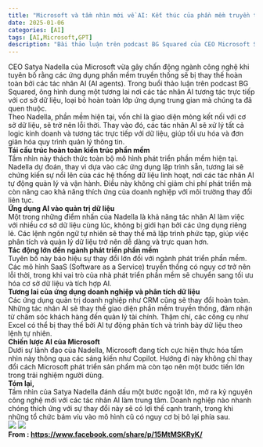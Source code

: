 ```yaml
---
title: "Microsoft và tầm nhìn mới về AI: Kết thúc của phần mềm truyền thống"
date: 2025-01-06
categories: [AI]
tags: [AI,Microsoft,GPT]
description: "Bài thảo luận trên podcast BG Squared của CEO Microsoft Satya Nadella."
---
```

CEO Satya Nadella của Microsoft vừa gây chấn động ngành công nghệ khi tuyên bố rằng các ứng dụng phần mềm truyền thống sẽ bị thay thế hoàn toàn bởi các tác nhân AI (AI agents). Trong buổi thảo luận trên podcast BG Squared, ông hình dung một tương lai nơi các tác nhân AI tương tác trực tiếp với cơ sở dữ liệu, loại bỏ hoàn toàn lớp ứng dụng trung gian mà chúng ta đã quen thuộc.<br/>
Theo Nadella, phần mềm hiện tại, vốn chỉ là giao diện mỏng kết nối với cơ sở dữ liệu, sẽ trở nên lỗi thời. Thay vào đó, các tác nhân AI sẽ xử lý tất cả logic kinh doanh và tương tác trực tiếp với dữ liệu, giúp tối ưu hóa và đơn giản hóa quy trình quản lý thông tin.<br/>
<b>Tái cấu trúc hoàn toàn kiến trúc phần mềm</b><br/>
Tầm nhìn này thách thức toàn bộ mô hình phát triển phần mềm hiện tại. Nadella dự đoán, thay vì dựa vào các ứng dụng lập trình sẵn, tương lai sẽ chứng kiến sự nổi lên của các hệ thống dữ liệu linh hoạt, nơi các tác nhân AI tự động quản lý và vận hành. Điều này không chỉ giảm chi phí phát triển mà còn nâng cao khả năng thích ứng của doanh nghiệp với môi trường thay đổi liên tục.<br/>
<b>Ứng dụng AI vào quản trị dữ liệu</b><br/>
Một trong những điểm nhấn của Nadella là khả năng tác nhân AI làm việc với nhiều cơ sở dữ liệu cùng lúc, không bị giới hạn bởi các ứng dụng riêng lẻ. Các lệnh ngôn ngữ tự nhiên sẽ thay thế mã lập trình phức tạp, giúp việc phân tích và quản lý dữ liệu trở nên dễ dàng và trực quan hơn.<br/>
<b>Tác động lớn đến ngành phát triển phần mềm</b><br/>
Tuyên bố này báo hiệu sự thay đổi lớn đối với ngành phát triển phần mềm. Các mô hình SaaS (Software as a Service) truyền thống có nguy cơ trở nên lỗi thời, trong khi vai trò của nhà phát triển phần mềm sẽ chuyển sang tối ưu hóa cơ sở dữ liệu và tích hợp AI.<br/>
<b>Tương lai của ứng dụng doanh nghiệp và phân tích dữ liệu</b><br/>
Các ứng dụng quản trị doanh nghiệp như CRM cũng sẽ thay đổi hoàn toàn. Những tác nhân AI sẽ thay thế giao diện phần mềm truyền thống, đảm nhận từ chăm sóc khách hàng đến quản lý tài chính. Thậm chí, các công cụ như Excel có thể bị thay thế bởi AI tự động phân tích và trình bày dữ liệu theo lệnh tự nhiên.<br/>
<b>Chiến lược AI của Microsoft</b><br/>
Dưới sự lãnh đạo của Nadella, Microsoft đang tích cực hiện thực hóa tầm nhìn này thông qua các sáng kiến như Copilot. Hướng đi này không chỉ thay đổi cách Microsoft phát triển sản phẩm mà còn tạo nên một bước tiến lớn trong trải nghiệm người dùng.<br/>
<b>Tóm lại,</b><br/>
Tầm nhìn của Satya Nadella đánh dấu một bước ngoặt lớn, mở ra kỷ nguyên công nghệ mới với các tác nhân AI làm trung tâm. Doanh nghiệp nào nhanh chóng thích ứng với sự thay đổi này sẽ có lợi thế cạnh tranh, trong khi những tổ chức bám víu vào mô hình cũ có nguy cơ bị bỏ lại phía sau. <br/>
<img src="https://scontent.fdad2-1.fna.fbcdn.net/v/t39.30808-6/472362257_10228055389790912_3349724270047800896_n.jpg?_nc_cat=108&ccb=1-7&_nc_sid=aa7b47&_nc_eui2=AeECvvKthTQe4y4paWQaqFCaCog5gX0zmVcKiDmBfTOZV-EsCBR42mnqYD70yCMwtt8RYEnTbY5VJsWl2r0s_NAk&_nc_ohc=84aZMNqpXPoQ7kNvgFbCEzA&_nc_oc=AdgidK-jVSHNMN9hK-lpc0rPgOrOoQxTL8iFt9Cn-k-YcB603VgYAjlw43xwxUFyL5AMyhZXavdaWBIlVlnVFLm_&_nc_zt=23&_nc_ht=scontent.fdad2-1.fna&_nc_gid=Af_3ByPs9xdlzL9oHhw-jXe&oh=00_AYC9d0DF3nGifCsfAZvLeCdD6DxXD2R6tqFVvZb3t-xGUw&oe=6780FE1E"/>
<img src="https://scontent.fdad1-4.fna.fbcdn.net/v/t39.30808-6/472509380_10228055389830913_4757444685198159231_n.jpg?_nc_cat=100&ccb=1-7&_nc_sid=aa7b47&_nc_eui2=AeH9ww0ekO0T23yMR7uwz748S4HufTQuU09Lge59NC5TT5yCkwJiVavdlEYZFBVDdFXtvfbu8qRSnP-pbo6mD7Ib&_nc_ohc=482JbCU1GjcQ7kNvgGIrXjh&_nc_oc=AdjLMdAodqTwLOsTiZBCfnqhKqFx1fZVxeCUQjtU7ZCAF82AMCniwH9iTPnSqseOqZ5_VoVjsNUTmm-XbpwY3AYx&_nc_zt=23&_nc_ht=scontent.fdad1-4.fna&_nc_gid=A6wR1kCRD9MZYbf3BnK8K8b&oh=00_AYDFBblgJKhRHTnqwLb3L7iR8T9Y_VkI0P0bGl4sxQKHWQ&oe=6780FC2F"/>
<br/><b>From : https://www.facebook.com/share/p/15MtMSKRyK/ </b>
